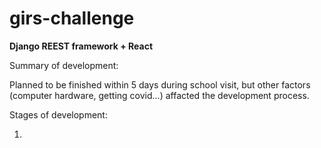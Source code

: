 # girs-challenge

**Django REEST framework + React**

Summary of development:

Planned to be finished within 5 days during school visit, but other factors (computer hardware, getting covid...) affacted the development process. 

Stages of development: 

1. 
